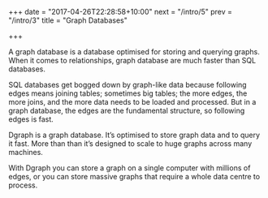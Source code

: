 +++
date = "2017-04-26T22:28:58+10:00"
next = "/intro/5"
prev = "/intro/3"
title = "Graph Databases"

+++

A graph database is a database optimised for storing and querying graphs.  When it comes to relationships, graph database are much faster than SQL databases.

SQL databases get bogged down by graph-like data because following edges means joining tables; sometimes big tables; the more edges, the more joins, and the more data needs to be loaded and processed.  But in a graph database, the edges are the fundamental structure, so following edges is fast.

Dgraph is a graph database.  It’s optimised to store graph data and to query it fast.  More than than it’s designed to scale to huge graphs across many machines.

With Dgraph you can store a graph on a single computer with millions of edges, or you can store massive graphs that require a whole data centre to process.
